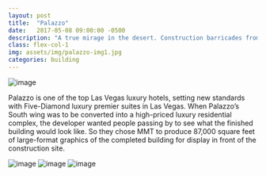 ```yaml
---
layout: post
title:  "Palazzo"
date:   2017-05-08 09:00:00 -0500
description: "A true mirage in the desert. Construction barricades from MMT."
class: flex-col-1
img: assets/img/palazzo-img1.jpg
categories: building
---
```

![image](../../assets/img/palazzo-hero.jpg "some image")

<span>P</span>alazzo is one of the top Las Vegas luxury hotels, setting new standards with Five-Diamond luxury premier suites in Las Vegas. When Palazzo’s
South wing was to be converted into a high-priced luxury residential complex, the developer wanted people passing by to see what the finished
building would look like. So they chose MMT to produce 87,000 square feet of large-format graphics of the completed building for display in
front of the construction site.

![image](../../assets/img/palazzo-img2.jpg "some image")
![image](../../assets/img/palazzo-img3.jpg "some image")
![image](../../assets/img/palazzo-img4.jpg "some image")
